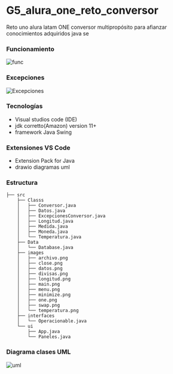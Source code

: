 # G5_alura_one_reto_conversor
Reto uno alura latam ONE conversor multipropósito para afianzar conocimientos adquiridos java se

### Funcionamiento
![func](https://github.com/ccortes66/G5_alura_one_reto_conversor/assets/63931313/84663b8f-645b-4f46-a5e8-33dd3b949103)

### Excepciones
![Excepciones](https://github.com/ccortes66/G5_alura_one_reto_conversor/assets/63931313/a53c0655-6c9a-4f12-bd6e-fa7a6acd1e2f)


### Tecnologías
- Visual studios code (IDE)
- jdk corretto(Amazon) version 11+
- framework Java Swing

### Extensiones VS Code
- Extension Pack for Java
- drawio diagramas uml

### Estructura
```tree
├── src
    ├── Classs
    │   ├── Conversor.java
    │   ├── Datos.java
    │   ├── ExcepcionesConversor.java
    │   ├── Longitud.java
    │   ├── Medida.java
    │   ├── Moneda.java
    │   └── Temperatura.java
    ├── Data
    │   └── Database.java
    ├── images
    │   ├── archivo.png
    │   ├── close.png
    │   ├── datos.png
    │   ├── divisas.png
    │   ├── longitud.png
    │   ├── main.png
    │   ├── menu.png
    │   ├── minimize.png
    │   ├── one.png
    │   ├── swap.png
    │   └── temperatura.png
    ├── interfaces
    │   └── Operacionable.java
    └── ui
        ├── App.java
        └── Paneles.java
```
### Diagrama clases UML
![uml](https://github.com/ccortes66/G5_alura_one_reto_conversor/assets/63931313/45924063-d4c3-4dbe-85df-18e4c8973f69)

